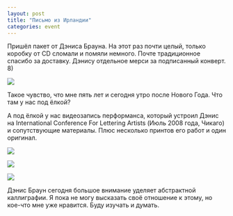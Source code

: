 ```yaml
---
layout: post
title: "Письмо из Ирландии"
categories: event
---
```

Пришёл пакет от Дэниса Брауна. На этот раз почти целый, только коробку от CD сломали и помяли немного. Почте традиционное спасибо за доставку. Дэнису отдельное мерси за подписанный конверт. 8)

![](https://pics.livejournal.com/quillcraft/pic/000erc6x)

Такое чувство, что мне пять лет и сегодня утро после Нового Года. Что там у нас под ёлкой?

А под ёлкой у нас видеозапись перформанса, который устроил Дэнис на International Conference For Lettering Artists (Июль 2008 года, Чикаго) и сопутствующие материалы. Плюс несколько принтов его работ и один оригинал.

![](https://pics.livejournal.com/quillcraft/pic/000esh1g)

![](https://pics.livejournal.com/quillcraft/pic/000et145)

![](https://pics.livejournal.com/quillcraft/pic/000ew0c9)

Дэнис Браун сегодня большое внимание уделяет абстрактной каллиграфии. Я пока не могу высказать своё отношение к этому, но кое-что мне уже нравится. Буду изучать и думать.